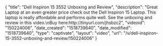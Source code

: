 {
    "title": "Dell Inspiron 15 3552 Unboxing and Review",
    "description": "Great Laptop at an even greater price check out the Dell Inspiron 15 Laptop. This laptop is really affordable and performs quite well. See the unboxing and review in this video.\nBuy here:http:\/\/tinyurl.com\/jhsbzc2",
    "videoid": "150224006",
    "date_created": "1518739640",
    "date_modified": "1518739640",
    "type": "captivate",
    "layout": "video",
    "url": "\/v\/dell-inspiron-15-3552-unboxing-and-review\/150224006"
}